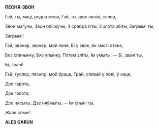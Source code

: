  
**ПЕСНЯ-ЗВОН**

Гэй, ты, маці, родна мова, Гэй, ты звон вялікі, слова,

Звон магучы, Звон бліскучы, 3 срэбра літы, 3 злота збіты, Загрымі ты,

Загрымі!

Гэй, званар, званар, мой пане, Бі у звон, як змогі стане,

Без спачынку, Бяз упынку, Потам зліты, Ім умыты, — Бі, звані ты,

Бі, звані!

Гэй, гусляр, пясняр, мой браце, Грай, спявай у полі, ў хаце,

Дзе  гарота,

Дзе галота,

Дзе нясыты, Дзе няўмыты, — Ім спыні ты,

Жаль спыні!

**ALES GARUN**

